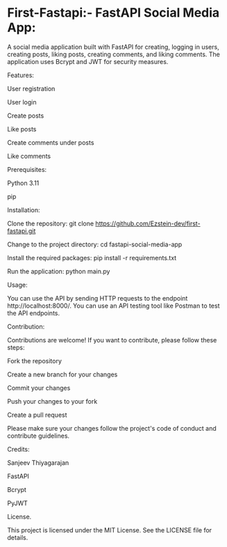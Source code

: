 # First-Fastapi:- FastAPI Social Media App:
A social media application built with FastAPI for creating, logging in users, creating posts, liking posts, creating comments, and liking comments. The application uses Bcrypt and JWT for security measures.


Features:

User registration

User login

Create posts

Like posts

Create comments under posts

Like comments


Prerequisites:

Python 3.11

pip


Installation:

Clone the repository: git clone https://github.com/Ezstein-dev/first-fastapi.git

Change to the project directory: cd fastapi-social-media-app

Install the required packages: pip install -r requirements.txt

Run the application: python main.py


Usage:

You can use the API by sending HTTP requests to the endpoint http://localhost:8000/. You can use an API testing tool like Postman to test the API endpoints.


Contribution:

Contributions are welcome! If you want to contribute, please follow these steps:

Fork the repository

Create a new branch for your changes

Commit your changes

Push your changes to your fork

Create a pull request

Please make sure your changes follow the project's code of conduct and contribute guidelines.

Credits:

Sanjeev Thiyagarajan

FastAPI

Bcrypt

PyJWT

License.

This project is licensed under the MIT License. See the LICENSE file for details.
